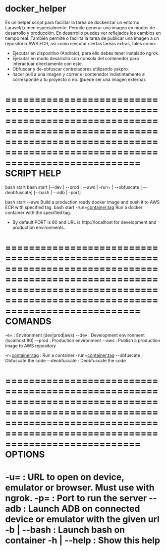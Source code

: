 # docker_helper

Es un helper script para facilitar la tarea de dockerizar un entorno Laravel/Lumen especialmente.
Permite generar una imagen en modos de desarrollo y producción.
  En desarrollo puedes ver reflejados los cambios en tiempo real.
También permite o facilita la tarea de publicar una imagen a un repositorio AWS ECR, así como ejecutar ciertas tareas extras, tales como:
  - Ejecutar en dispositivo (Android), para ello debes tener instalado ngrok.
  - Ejecutar en modo desarrollo con consola del contenedor para interactuar directamente con este.
  - Obfuscar y de-obfuscar controladores utilizando yakpro.
  - hacer pull a una imagen y correr el contenedor indistintamente si corresponde a tu proyecto o no. (puede ser una imagen externa).
  
  
  
  
===================================================================================================================================================================================
                                                                                    SCRIPT HELP
===================================================================================================================================================================================
  bash start <COMMAND> <OPTIONS>
  bash start [--dev | --prod | --aws | -run=<container> | --obfuscate | --deobfuscate] [--bash | --adb | -port]

  bash start --aws  Build a production ready docker image and push it to AWS ECR with specified tag.
  bash start -run=<container:tag>  Run a docker container with the specified tag.

  * By default PORT is 80 and URL is http://localhost for development and production environments.

===================================================================================================================================================================================
COMANDS
===================================================================================================================================================================================
  -e=<environment>    : Environment (dev|prod|aws)
  --dev               : Development environment (localhost:80)
  --prod              : Production environment
  --aws               : Publish a production image to AWS repository

  -r=<container:tag>  : Run a container
  -run=<container:tag>
  --obfuscate         : Obfuscate the code
  --deobfuscate       : Deobfuscate the code

===================================================================================================================================================================================
OPTIONS
===================================================================================================================================================================================
  -u=<url>            : URL to open on device, emulator or browser. Must use with ngrok.
  -p=<port>           : Port to run the server
  --adb               : Launch ADB on connected device or emulator with the given url
  -b | --bash         : Launch bash on container
  -h | --help         : Show this help
===================================================================================================================================================================================

